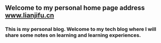 ##  Welcome to my personal home page address www.lianjifu.cn
### This is my personal blog. Welcome to my tech blog where I will share some notes on learning and learning experiences.